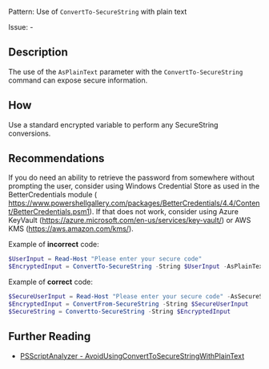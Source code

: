 Pattern: Use of `ConvertTo-SecureString` with plain text

Issue: -

## Description

The use of the `AsPlainText` parameter with the `ConvertTo-SecureString` command can expose secure information.

## How

Use a standard encrypted variable to perform any SecureString conversions.

## Recommendations

If you do need an ability to retrieve the password from somewhere without prompting the user, consider using Windows Credential Store as used in the BetterCredentials module ( https://www.powershellgallery.com/packages/BetterCredentials/4.4/Content/BetterCredentials.psm1). If that does not work, consider using Azure KeyVault (https://azure.microsoft.com/en-us/services/key-vault/) or AWS KMS (https://aws.amazon.com/kms/).

Example of **incorrect** code:

``` PowerShell
$UserInput = Read-Host "Please enter your secure code"
$EncryptedInput = ConvertTo-SecureString -String $UserInput -AsPlainText -Force
```

Example of **correct** code:

``` PowerShell
$SecureUserInput = Read-Host "Please enter your secure code" -AsSecureString
$EncryptedInput = ConvertFrom-SecureString -String $SecureUserInput
$SecureString = Convertto-SecureString -String $EncryptedInput
```

## Further Reading

* [PSScriptAnalyzer - AvoidUsingConvertToSecureStringWithPlainText](https://github.com/PowerShell/PSScriptAnalyzer/tree/master/docs/Rules/AvoidUsingConvertToSecureStringWithPlainText.md)